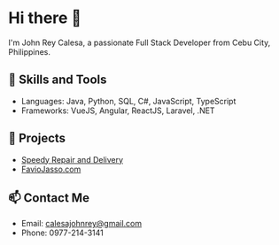 # Hi there 👋
I'm John Rey Calesa, a passionate Full Stack Developer from Cebu City, Philippines.

## 🚀 Skills and Tools
- Languages: Java, Python, SQL, C#, JavaScript, TypeScript
- Frameworks: VueJS, Angular, ReactJS, Laravel, .NET

## 🌟 Projects
- [Speedy Repair and Delivery](https://github.com/yourproject)
- [FavioJasso.com](https://github.com/yourproject)

## 📫 Contact Me
- Email: calesajohnrey@gmail.com
- Phone: 0977-214-3141

